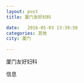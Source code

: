 ```yaml
--- 
layout: post 
title: 厦门友好妇科

date:   2016-05-03 13:39:56 
categories: 其他  
city: 厦门
  
--- 
```

   
厦门友好妇科

信息

